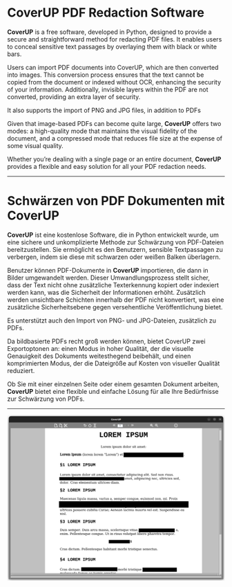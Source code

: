 # CoverUP PDF Redaction Software
**CoverUP** is a free software, developed in Python, designed to provide a secure and straightforward method for redacting PDF files. It enables users to conceal sensitive text passages by overlaying them with black or white bars.

Users can import PDF documents into CoverUP, which are then converted into images. This conversion process ensures that the text cannot be copied from the document or indexed without OCR, enhancing the security of your information. Additionally, invisible layers within the PDF are not converted, providing an extra layer of security.

It also supports the import of PNG and JPG files, in addition to PDFs

Given that image-based PDFs can become quite large, **CoverUP** offers two modes: a high-quality mode that maintains the visual fidelity of the document, and a compressed mode that reduces file size at the expense of some visual quality.

Whether you’re dealing with a single page or an entire document, **CoverUP** provides a flexible and easy solution for all your PDF redaction needs.

----
# Schwärzen von PDF Dokumenten mit CoverUP 
**CoverUP** ist eine kostenlose Software, die in Python entwickelt wurde, um eine sichere und unkomplizierte Methode zur Schwärzung von PDF-Dateien bereitzustellen. Sie ermöglicht es den Benutzern, sensible Textpassagen zu verbergen, indem sie diese mit schwarzen oder weißen Balken überlagern.

Benutzer können PDF-Dokumente in **CoverUP** importieren, die dann in Bilder umgewandelt werden. Dieser Umwandlungsprozess stellt sicher, dass der Text nicht ohne zusätzliche Texterkennung kopiert oder indexiert werden kann, was die Sicherheit der Informationen erhöht. Zusätzlich werden unsichtbare Schichten innerhalb der PDF nicht konvertiert, was eine zusätzliche Sicherheitsebene gegen versehentliche Veröffentlichung bietet.

Es unterstützt auch den Import von PNG- und JPG-Dateien, zusätzlich zu PDFs.

Da bildbasierte PDFs recht groß werden können, bietet CoverUP zwei Exportoptonen an: einen Modus in hoher Qualität, der die visuelle Genauigkeit des Dokuments weitesthegend beibehält, und einen komprimierten Modus, der die Dateigröße auf Kosten von visueller Qualität reduziert.

Ob Sie mit einer einzelnen Seite oder einem gesamten Dokument arbeiten, **CoverUP** bietet eine flexible und einfache Lösung für alle Ihre Bedürfnisse zur Schwärzung von PDFs.

---
![A screenshot of PDF redaction Software | Ein Screenshot der Softwäre zum Schwärzen von PDF-Dokumenten](https://raw.githubusercontent.com/digidigital/CoverUP/main/Screenshots/CoverUP_screenshot.png)

